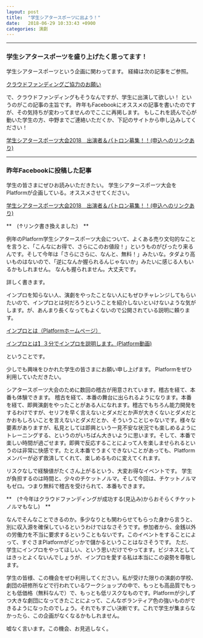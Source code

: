 ```yaml
---
layout: post
title:  "学生シアタースポーツに出よう！"
date:   2018-06-29 10:33:43 +0900
categories: 演劇
---
```

***
### 学生シアタースポーツを盛り上げたく思ってます！

学生シアタースポーツという企画に関わってます。 
経緯は次の記事をご参照。 

[クラウドファンディングご協力のお願い](https://naoshigenakanoyaze.github.io/Blog/2018/06/15/CloudFunding.html)　
 
 で、クラウドファンディングもそうなんですが、学生に出演して欲しい！ というのがこの記事の主旨です。 
 昨年もFacebookにオススメの記事を書いたのですが、その気持ちが変わってませんのでここに再掲します。 
もしこれを読んで心が動いた学生の方、中野までご連絡いただくか、下記のサイトから申し込みしてください！

[学生シアタースポーツ大会2018　出演者＆パトロン募集！！(申込へのリンクあり)](http://plafo.info/improveproject/committee)　

***
### 昨年Facebookに投稿した記事

学生の皆さまにぜひお読みいただきたい。
学生シアタースポーツ大会をPlatformが企画している。オススメさせてください。

[学生シアタースポーツ大会2018　出演者＆パトロン募集！！(申込へのリンクあり)](http://plafo.info/improveproject/committee)　

**　(↑リンク書き換えました)　**

例年のPlatform学生シアタースポーツ大会について、よくある売り文句的なことを言うと、「こんなにお得で、さらにこのお値段！」というものがぴったり来るんです。そして今年は「さらにさらに、なんと、無料！」みたいな。タダより高いものはないので、「逆になんか握られるんじゃないか」みたいに感じる人もいるかもしれません。
なんも握られません。大丈夫です。

詳しく書きます。

インプロを知らない人、演劇をやったことない人にもぜひチャレンジしてもらいたいので、インプロとは何だろうということを紹介しないといけないような気がします。が、あんまり長くなってもよくないので公開されている説明に頼ります。

[インプロとは（Platformホームページ）](http://www.plafo.info/aboutimpro)

[インプロとは】３分でインプロを説明します。(Platform動画)](https://www.youtube.com/watch?v=aF2I0znWMEk)

ということです。

少しでも興味をひかれた学生の皆さまにお願い申し上げます。
Platformをぜひ利用していただきたい。

シアタースポーツ大会のために数回の稽古が用意されています。稽古を経て、本番も体験できます。
稽古を経て、本番の舞台に出られるようになります。本番を経て、即興演劇をやったことがある人になれます。稽古でもちろん能力開発をするわけですが、セリフを早く言えないとダメだとか声が大きくないとダメだとかおもしろいことを言えないとダメだとか、そういうことじゃないです。様々な要素がありますが、私見としては即興という一見不安な状況でも楽しめるようにトレーニングする、というのがいちばん大きいように思います。そして、本番で楽しい時間が過ごせます。即興で反応することによって人を楽しませられるというのは非常に快感です。たとえ本番でうまくできないことがあっても、Platformメンバーが必ず救済してくれて、楽しめるものに変えてくれます。

リスクなしで経験値がたくさん上がるという、大変お得なイベントです。
学生が負担するのは時間と、少々のチケットノルマ。そして今回は、チケットノルマもゼロ。つまり無料で稽古を受けられて、本番もできます。

**　(↑今年はクラウドファンディングが成功する(見込み)からおそらくチケットノルマもなし)　**

なんでそんなことできるのか。多少なりとも関わらせてもらった身から言うと、別に収入源を確保しているというわけではなさそうです。参加者から、金銭以外の労働力を不当に要求するということもないです。このイベントをすることによって、すぐさまPlatformがどっかで儲かるということはなさそうです。
ただ、学生にインプロをやってほしい、という思いだけでやってます。ビジネスとしてはきっとよくないんでしょうが、インプロを愛する私は本当にこの姿勢を尊敬します。

学生の皆様、この機会をぜひ利用してください。私が受けた限りの演劇の学校、劇団の研修所などで行われているワークショップの中で、もっとも高品質でもっとも低価格（無料なんで）で、もっとも低リスクなものです。Platformが少しずつ大きな劇団になってきたことによって、こんなボランティア色の強いものができるようになったのでしょう。それでもすごい決断です。これで学生が集まらなかったら、この企画がなくなるかもしれません。

嘘なく言います。この機会、お見逃しなく。
